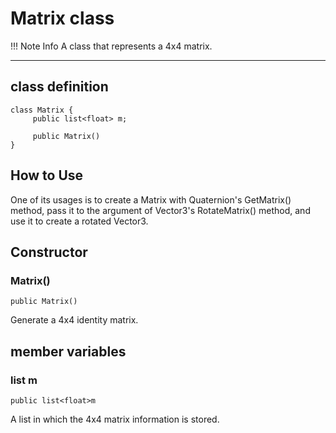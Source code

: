 # Matrix class

!!! Note Info
     A class that represents a 4x4 matrix.

***

## class definition

```
class Matrix {
     public list<float> m;

     public Matrix()
}
```

## How to Use

One of its usages is to create a Matrix with Quaternion's GetMatrix() method, pass it to the argument of Vector3's RotateMatrix() method, and use it to create a rotated Vector3.

## Constructor

### Matrix()

`public Matrix()`

Generate a 4x4 identity matrix.

## member variables

### list<float> m

`public list<float>m`

A list in which the 4x4 matrix information is stored.
